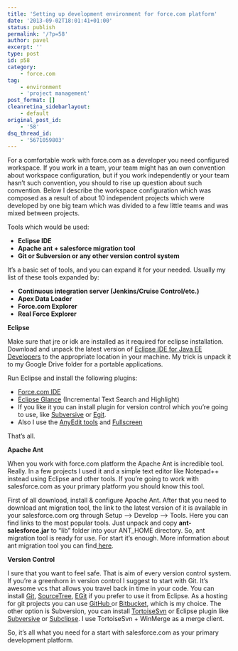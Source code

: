 ```yaml
---
title: 'Setting up development environment for force.com platform'
date: '2013-09-02T18:01:41+01:00'
status: publish
permalink: '/?p=58'
author: pavel
excerpt: ''
type: post
id: p58
category:
    - force.com
tag:
    - environment
    - 'project management'
post_format: []
cleanretina_sidebarlayout:
    - default
original_post_id:
    - '58'
dsq_thread_id:
    - '5671059803'
---
```

For a comfortable work with force.com as a developer you need configured workspace. If you work in a team, your team might has an own convention about workspace configuration, but if you work independently or your team hasn’t such convention, you should to rise up question about such convention. Below I describe the workspace configuration which was composed as a result of about 10 independent projects which were developed by one big team which was divided to a few little teams and was mixed between projects.

Tools which would be used:

- **Eclipse IDE**
- **Apache ant + salesforce migration tool**
- **Git or Subversion or any other version control system**

It’s a basic set of tools, and you can expand it for your needed. Usually my list of these tools expanded by:

- **Continuous integration server (Jenkins/Cruise Control/etc.)**
- **Apex Data Loader**
- **Force.com Explorer**
- **Real Force Explorer**

**Eclipse**

Make sure that jre or idk are installed as it required for eclipse installation. Download and unpack the latest version of [Eclipse IDE for Java EE Developers](http://www.eclipse.org/downloads/) to the appropriate location in your machine. My trick is unpack it to my Google Drive folder for a portable applications.

Run Eclipse and install the following plugins:

- [Force.com IDE](http://www.adnsandbox.com/tools/ide/install/)
- [Eclipse Glance](https://code.google.com/p/eclipse-glance/) (Incremental Text Search and Highlight)
- If you like it you can install plugin for version control which you’re going to use, like [Subversive](http://www.eclipse.org/subversive/) or [Egit](http://www.eclipse.org/egit/).
- Also I use the [AnyEdit tools](http://andrei.gmxhome.de/anyedit/) and [Fullscreen](http://scharf.gr/eclipse/fullscreen/update/)

That’s all.

**Apache Ant**

When you work with force.com platform the Apache Ant is incredible tool. Really. In a few projects I used it and a simple text editor like Notepad++ instead using Eclipse and other tools. If you’re going to work with salesforce.com as your primary platform you should know this tool.

First of all download, install &amp; configure Apache Ant. After that you need to download ant migration tool, the link to the latest version of it is available in your salesforce.com org through Setup –&gt; Develop –&gt; Tools. Here you can find links to the most popular tools. Just unpack and copy **ant-salesforce.jar** to “lib” folder into your ANT\_HOME directory. So, ant migration tool is ready for use. For start it’s enough. More information about ant migration tool you can find[ here](http://blog.pavelslepenkov.info/?cat=9).

**Version Control**

I sure that you want to feel safe. That is aim of every version control system. If you’re a greenhorn in version control I suggest to start with Git. It’s awesome vcs that allows you travel back in time in your code. You can install [Git](http://git-scm.com/), [SourceTree](http://sourcetreeapp.com/), [EGit](http://www.eclipse.org/egit/) if you prefer to use it from Eclipse. As a hosting for git projects you can use [GitHub ](https://github.com/)or [Bitbucket](https://bitbucket.org/), which is my choice. The other option is Subversion, you can install [TortoiseSvn](http://tortoisesvn.net/) or Eclipse plugin like [Subversive](http://www.eclipse.org/subversive/) or [Subclipse](http://subclipse.tigris.org/). I use TortoiseSvn + WinMerge as a merge client.

So, it’s all what you need for a start with salesforce.com as your primary development platform.